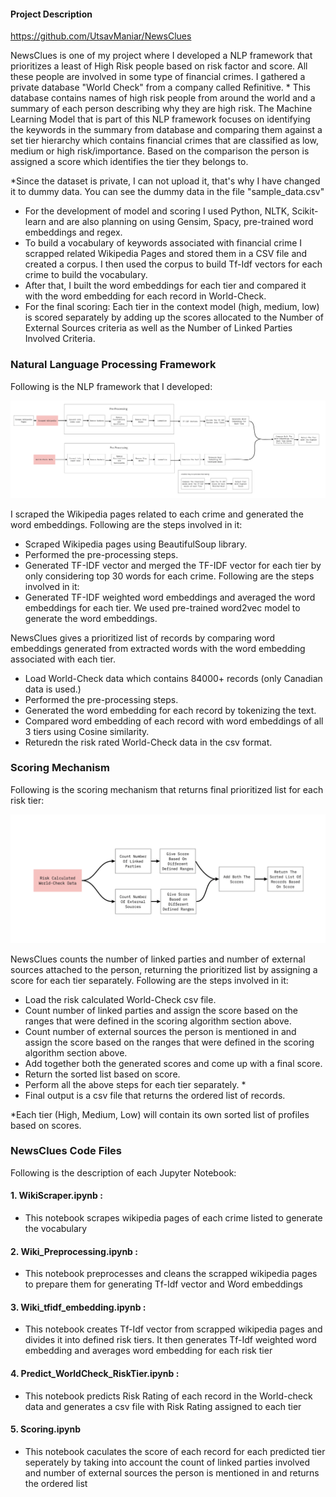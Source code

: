 #### Project Description

https://github.com/UtsavManiar/NewsClues

NewsClues is one of my project where I developed a NLP framework that prioritizes a least of High Risk people based on risk factor and score. All these people are involved in some type of financial crimes. I gathered a private database "World Check" from a company called Refinitive. * This database contains names of high risk people from around the world and a summary of each person describing why they are high risk. The Machine Learning Model that is part of this NLP framework focuses on identifying the keywords in the summary from database and comparing them against a set tier hierarchy which contains financial crimes that are classified as low, medium or high risk/importance. Based on the comparison the person is assigned a score which identifies the tier they belongs to. 

*Since the dataset is private, I can not upload it, that's why I have changed it to dummy data. You can see the dummy data in the file "sample_data.csv"

* For the development of model and scoring I used Python, NLTK, Scikit-learn and are also planning on using Gensim, Spacy, pre-trained word embeddings and regex.  
* To build a vocabulary of keywords associated with financial crime I scrapped related Wikipedia Pages and stored them in a CSV file and created a corpus. I then used the corpus to build Tf-Idf vectors for each crime to build the vocabulary.  
* After that, I built the word embeddings for each tier and compared it with the word embedding for each record in World-Check.
* For the final scoring: Each tier in the context model (high, medium, low) is scored separately by adding up the scores allocated to the Number of External Sources criteria as well as the Number of Linked Parties Involved Criteria.

### Natural Language Processing Framework

Following is the NLP framework that I developed:

![nlp](https://github.com/UtsavManiar/NewsClues/blob/main/diagrams/NLP%20Framework.png)

I scraped the Wikipedia pages related to each crime and generated the word embeddings. Following are the steps involved in it:
* Scraped Wikipedia pages using BeautifulSoup library.
* Performed the pre-processing steps.
* Generated TF-IDF vector and merged the TF-IDF vector for each tier by only considering top 30 words for each crime. Following are the steps involved in it:
* Generated TF-IDF weighted word embeddings and averaged the word embeddings for each tier. We used pre-trained word2vec model to generate the word embeddings.

NewsClues gives a prioritized list of records by comparing word embeddings generated from extracted words with the word embedding associated with each tier.
* Load World-Check data which contains 84000+ records (only Canadian data is used.)
* Performed the pre-processing steps.
* Generated the word embedding for each record by tokenizing the text.
* Compared word embedding of each record with word embeddings of all 3 tiers using Cosine similarity.
* Returedn the risk rated World-Check data in the csv format.

### Scoring Mechanism

Following is the scoring mechanism that returns final prioritized list for each risk tier:

![score](https://github.com/UtsavManiar/NewsClues/blob/main/diagrams/Scoring%20Framework.png)

NewsClues counts the number of linked parties and number of external sources attached to the person, returning the prioritized list by assigning a score for each tier separately. Following are the steps involved in it:
* Load the risk calculated World-Check csv file.
* Count number of linked parties and assign the score based on the ranges that were defined in the scoring algorithm section above.
* Count number of external sources the person is mentioned in and assign the score based on the ranges that were defined in the scoring algorithm section above.
* Add together both the generated scores and come up with a final score.
* Return the sorted list based on score. 
* Perform all the above steps for each tier separately. *
* Final output is a csv file that returns the ordered list of records.

*Each tier (High, Medium, Low) will contain its own sorted list of profiles based on scores.


### NewsClues Code Files

Following is the description of each Jupyter Notebook:

#### 1. WikiScraper.ipynb :
* This notebook scrapes wikipedia pages of each crime listed to generate the vocabulary

#### 2. Wiki_Preprocessing.ipynb :
* This notebook preprocesses and cleans the scrapped wikipedia pages to prepare them for generating Tf-Idf vector and Word embeddings

#### 3. Wiki_tfidf_embedding.ipynb :
* This notebook creates Tf-Idf vector from scrapped wikipedia pages and divides it into defined risk tiers. It then generates Tf-Idf weighted word embedding and averages word embedding for each risk tier

#### 4. Predict_WorldCheck_RiskTier.ipynb :
* This notebook predicts Risk Rating of each record in the World-check data and generates a csv file with Risk Rating assigned to each tier

#### 5. Scoring.ipynb
* This notebook caculates the score of each record for each predicted tier seperately by taking into account the count of linked parties involved and number of external sources the person is mentioned in and returns the ordered list
